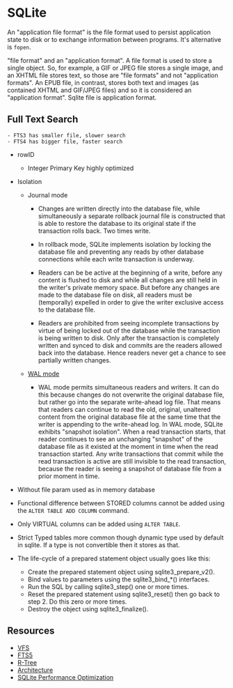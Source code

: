 # SQLite
An "application file format" is the file format used to persist application state to disk or to exchange information between programs. It's alternative is `fopen`.

"file format" and an "application format". A file format is used to store a single object. So, for example, a GIF or JPEG file stores a single image, and an XHTML file stores text, so those are "file formats" and not "application formats". An EPUB file, in contrast, stores both text and images (as contained XHTML and GIF/JPEG files) and so it is considered an "application format". Sqlite file is application format.

## Full Text Search
    - FTS3 has smaller file, slower search
    - FTS4 has bigger file, faster search

- rowID
    - Integer Primary Key highly optimized

- Isolation
    - Journal mode
        - Changes are written directly into the database file, 
        while simultaneously a separate rollback journal file is constructed 
        that is able to restore the database to its original state if the transaction rolls back. Two times write.

        - In rollback mode, SQLite implements isolation by locking the database file and preventing any reads by other database connections while each write transaction is underway. 
        
        - Readers can be be active at the beginning of a write, before any content is flushed to disk and while all changes are still held in the writer's private memory space. But before any changes are made to the database file on disk, all readers must be (temporally) expelled in order to give the writer exclusive access to the database file. 
        
        - Readers are prohibited from seeing incomplete transactions by virtue of being locked out of the database while the transaction is being written to disk. Only after the transaction is completely written and synced to disk and commits are the readers allowed back into the database. Hence readers never get a chance to see partially written changes.
    
    - [WAL mode](https://www.sqlite.org/wal.html)

        - WAL mode permits simultaneous readers and writers. It can do this because changes do not overwrite the original database file, but rather go into the separate write-ahead log file. That means that readers can continue to read the old, original, unaltered content from the original database file at the same time that the writer is appending to the write-ahead log. In WAL mode, SQLite exhibits "snapshot isolation". When a read transaction starts, that reader continues to see an unchanging "snapshot" of the database file as it existed at the moment in time when the read transaction started. Any write transactions that commit while the read transaction is active are still invisible to the read transaction, because the reader is seeing a snapshot of database file from a prior moment in time.


- Without file param used as in memory database
- Functional difference between STORED columns cannot be added using the `ALTER TABLE ADD COLUMN` command. 
- Only VIRTUAL columns can be added using `ALTER TABLE`.
- Strict Typed tables more common though dynamic type used by default in sqlite. If a type is not convertible then it stores as that.

- The life-cycle of a prepared statement object usually goes like this:
    - Create the prepared statement object using sqlite3_prepare_v2().
    - Bind values to parameters using the sqlite3_bind_*() interfaces.
    - Run the SQL by calling sqlite3_step() one or more times.
    - Reset the prepared statement using sqlite3_reset() then go back to step 2. Do this zero or more times.
    - Destroy the object using sqlite3_finalize().

## Resources
- [VFS](https://www.sqlite.org/vfs.html)
- [FTS5](https://www.sqlite.org/fts5.html)
- [R-Tree](https://www.sqlite.org/rtree.html)
- [Architecture](https://www.sqlite.org/arch.html)
- [SQLite Performance Optimization](https://stackoverflow.com/questions/1711631/improve-insert-per-second-performance-of-sqlite)